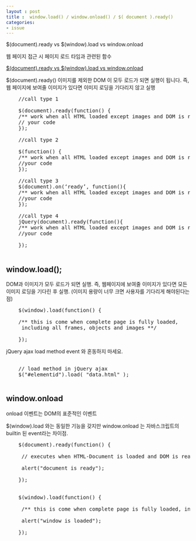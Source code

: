 ```yaml
---
layout : post
title :  window.load() / window.onload() / $( document ).ready()
categories: 
- issue
---
```




$(document).ready vs $(window).load vs window.onload

웹 페이지 접근 시 페이지 로드 타임과 관련된 함수

<a href="http://tech-blog.maddyzone.com/javascript/document-ready-vs-window-load-vs-window-onload" target="_blank">$(document).ready vs $(window).load vs window.onload</a>

$(document).ready() 
이미지를 제외한 DOM 이 모두 로드가 되면 실행이 됩니다. 
즉, 웹 페이지에 보여줄 이미지가 있다면 이미지 로딩을 기다리지 않고 실행

<pre>
	//call type 1
	
	$(document).ready(function() {
	/** work when all HTML loaded except images and DOM is ready **/
	// your code
	});

	//call type 2
	
	$(function() {
	/** work when all HTML loaded except images and DOM is ready **/
	//your code
	});
	
	//call type 3
	$(document).on(‘ready’, function(){
	/** work when all HTML loaded except images and DOM is ready **/
	//your code
	});
	
	//call type 4
	jQuery(document).ready(function(){
	/** work when all HTML loaded except images and DOM is ready **/
	//your code
	
	});

</pre>

## window.load();

DOM과 이미지가 모두 로드가 되면 실행. 
즉, 웹페이지에 보여줄 이미지가 있다면 모든 이미지 로딩을 기다린 후 실행.
(이미지 용량이 너무 크면 사용자를 기다리게 해야된다는 점)


<pre>
	$(window).load(function() {
	
	/** this is come when complete page is fully loaded,
	 including all frames, objects and images **/
	
	});
</pre>

 jQuery ajax load method event 와 혼동하지 마세요. 
<pre>

	// load method in jQuery ajax
	$("#elementid").load( "data.html" );

</pre>

## window.onload

onload 이벤트는 DOM의 표준적인 이벤트

$(window).load 와는 동일한 기능을 갖지만 window.onload 는 자바스크립트의 builtin 된 event라는 차이점.


<pre>
	$(document).ready(function() {

	 // executes when HTML-Document is loaded and DOM is ready
	
	 alert("document is ready");
	
	});


	$(window).load(function() {
	 
	 /** this is come when complete page is fully loaded, including all frames, objects and images **/
	 
	 alert("window is loaded");
	
	});
</pre>


 




